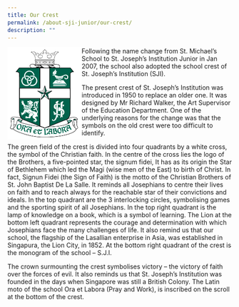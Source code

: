 ```yaml
---
title: Our Crest
permalink: /about-sji-junior/our-crest/
description: ""
---
```

<img align="left" src="/images/Crest%20Logo.png" style="width: 33%;">
<p>Following the name change from St. Michael’s School to St. Joseph’s Institution Junior in Jan 2007, the school also adopted the school crest of St. Joseph’s Institution (SJI).</p>
<p>The present crest of St. Joseph’s Institution was introduced in 1950 to replace an older one. It was designed by Mr Richard Walker, the Art Supervisor of the Education Department. One of the underlying reasons for the change was that the symbols on the old crest were too difficult to identify.</p>
<p>The green field of the crest is divided into four quadrants by a white cross, the symbol of the Christian faith. In the centre of the cross lies the logo of the Brothers, a five-pointed star, the signum fidei, It has as its origin the Star of Bethlehem which led the Magi (wise men of the East) to birth of Christ. In fact, Signun Fidei (the Sign of Faith) is the motto of the Christian Brothers of St. John Baptist De La Salle. It reminds all Josephians to centre their lives on faith and to reach always for the reachable star of their convictions and ideals. In the top quadrant are the 3 interlocking circles, symbolising games and the sporting spirit of all Josephians. In the top right quadrant is the lamp of knowledge on a book, which is a symbol of learning. The Lion at the bottom left quadrant represents the courage and determination with which Josephians face the many challenges of life. It also remind us that our school, the flagship of the Lasallian enterprise in Asia, was established in Singapura, the Lion City, in 1852. At the bottom right quadrant of the crest is the monogram of the school – S.J.I.</p>
<p>The crown surmounting the crest symbolises victory – the victory of faith over the forces of evil. It also reminds us that St. Joseph’s Institution was founded in the days when Singapore was still a British Colony. The Latin moto of the school Ora et Labora (Pray and Work), is inscribed on the scroll at the bottom of the crest.</p>